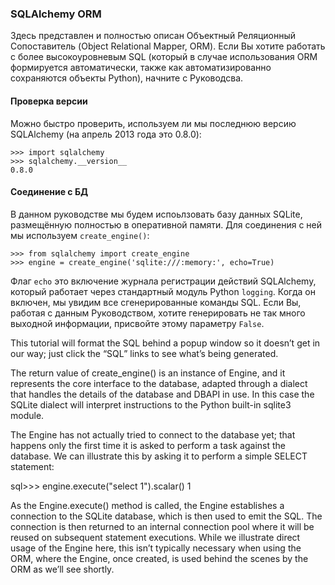 ### SQLAlchemy ORM

Здесь представлен и полностью описан Объектный Реляционный Сопоставитель (Object Relational Mapper, ORM). Если Вы хотите работать с более высокоуровневым SQL (который в случае использования ORM формируется автоматически, также как автоматизированно сохраняются объекты Python), начните с Руководсва.

#### Проверка версии
Можно быстро проверить, используем ли мы последнюю версию SQLAlchemy (на апрель 2013 года это 0.8.0):

    >>> import sqlalchemy
    >>> sqlalchemy.__version__ 
    0.8.0
  
#### Соединение с БД
В данном руководстве мы будем испоьлзовать базу данных SQLite, размещённую полностью в оперативной памяти. Для соединения с ней мы используем `create_engine()`:

    >>> from sqlalchemy import create_engine
    >>> engine = create_engine('sqlite:///:memory:', echo=True)

Флаг `echo` это включение журнала регистрации действий SQLAlchemy, который работает через стандартный модуль Python `logging`. Когда он включен, мы увидим все сгенерированные команды SQL. Если Вы, работая с данным Руководством, хотите генерировать не так много выходной информации, присвойте этому параметру `False`.

 This tutorial will format the SQL behind a popup window so it doesn’t get in our way; just click the “SQL” links to see what’s being generated.

The return value of create_engine() is an instance of Engine, and it represents the core interface to the database, adapted through a dialect that handles the details of the database and DBAPI in use. In this case the SQLite dialect will interpret instructions to the Python built-in sqlite3 module.

The Engine has not actually tried to connect to the database yet; that happens only the first time it is asked to perform a task against the database. We can illustrate this by asking it to perform a simple SELECT statement:

sql>>> engine.execute("select 1").scalar()
1

As the Engine.execute() method is called, the Engine establishes a connection to the SQLite database, which is then used to emit the SQL. The connection is then returned to an internal connection pool where it will be reused on subsequent statement executions. While we illustrate direct usage of the Engine here, this isn’t typically necessary when using the ORM, where the Engine, once created, is used behind the scenes by the ORM as we’ll see shortly.